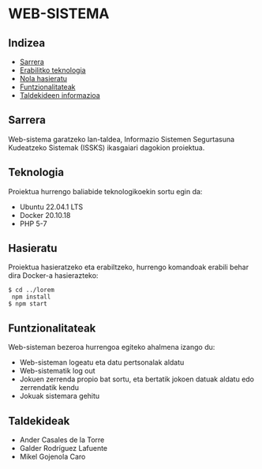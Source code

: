 # WEB-SISTEMA
## Indizea
* [Sarrera](#Sarrera)
* [Erabilitko teknologia](#Teknologia)
* [Nola hasieratu](#Hasieratu)
* [Funtzionalitateak](#Funtzionalitateak)
* [Taldekideen informazioa](#Taldekideak)

## Sarrera
Web-sistema garatzeko lan-taldea, Informazio Sistemen Segurtasuna Kudeatzeko Sistemak (ISSKS) ikasgaiari dagokion proiektua.
	
## Teknologia
Proiektua hurrengo baliabide teknologikoekin sortu egin da:
* Ubuntu 22.04.1 LTS
* Docker 20.10.18
* PHP 5-7
	
## Hasieratu
Proiektua hasieratzeko eta erabiltzeko, hurrengo komandoak erabili behar dira Docker-a hasierazteko:

```
$ cd ../lorem
 npm install
$ npm start
```
## Funtzionalitateak
Web-sisteman bezeroa hurrengoa egiteko ahalmena izango du:
* Web-sisteman logeatu eta datu pertsonalak aldatu
* Web-sistematik log out
* Jokuen zerrenda propio bat sortu, eta bertatik jokoen datuak aldatu edo zerrendatik kendu
* Jokuak sistemara gehitu

## Taldekideak
* Ander Casales de la Torre
* Galder Rodríguez Lafuente
* Mikel Gojenola Caro
